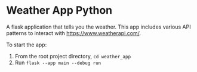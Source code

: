# Weather App Python
A flask application that tells you the weather. This app includes various API patterns to interact with https://www.weatherapi.com/.

To start the app:
1. From the root project directory, `cd weather_app`
2. Run `flask --app main --debug run`